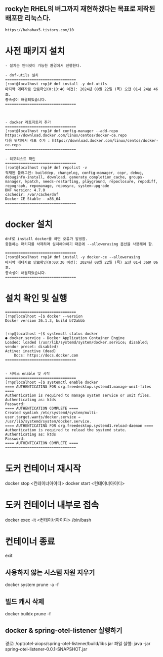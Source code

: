 ## rocky는 RHEL의 버그까지 재현하겠다는 목표로 제작된 배포판 리눅스다.
    https://hahahax5.tistory.com/10

# 사전 패키지 설치
    - 설치는 인터넷이 가능한 환경에서 진행한다.

    - dnf-utils 설치
    ================================ 
    [root@localhost rnp]# dnf install -y dnf-utils
    마지막 메타자료 만료확인(0:10:40 이전): 2024년 08월 22일 (목) 오전 01시 24분 46초.
    종속성이 해결되었습니다.
    ================================ 



    - docker 레포지토리 추가
    ================================ 
    [root@localhost rnp]# dnf config-manager --add-repo https://download.docker.com/linux/centos/docker-ce.repo
    다음 위치에서 레포 추가 : https://download.docker.com/linux/centos/docker-ce.repo
    ================================ 

    - 리포리스트 확인
    ================================ 
    [root@localhost rnp]# dnf repolist -v
    적재된 플러그인: builddep, changelog, config-manager, copr, debug, debuginfo-install, download, generate_completion_cache, groups-manager, kpatch, needs-restarting, playground, repoclosure, repodiff, repograph, repomanage, reposync, system-upgrade
    DNF version: 4.7.0
    cachedir: /var/cache/dnf
    Docker CE Stable - x86_64    
    ================================ 


# docker 설치
    dnf로 install docker를 하면 오류가 발생함.
    충돌하는 패키지를 삭제하며 설치해야하기 때문에 --allowerasing 옵션을 사용해야 함.

    ================================ 
    [root@localhost rnp]# dnf install -y docker-ce --allowerasing
    마지막 메타자료 만료확인(0:00:30 이전): 2024년 08월 22일 (목) 오전 01시 36분 06초.
    종속성이 해결되었습니다.
    ================================ 

# 설치 확인 및 실행
    ================================ 
    [rnp@localhost ~]$ docker --version
    Docker version 26.1.3, build b72abbb


    [rnp@localhost ~]$ systemctl status docker
    ● docker.service - Docker Application Container Engine
    Loaded: loaded (/usr/lib/systemd/system/docker.service; disabled; vendor preset: disabled)
    Active: inactive (dead)
        Docs: https://docs.docker.com
    ================================ 

     
    - 서비스 enable 및 시작
    ================================ 
    [rnp@localhost ~]$ systemctl enable docker
    ==== AUTHENTICATING FOR org.freedesktop.systemd1.manage-unit-files ====
    Authentication is required to manage system service or unit files.
    Authenticating as: ktds
    Password: 
    ==== AUTHENTICATION COMPLETE ====
    Created symlink /etc/systemd/system/multi-user.target.wants/docker.service → /usr/lib/systemd/system/docker.service.
    ==== AUTHENTICATING FOR org.freedesktop.systemd1.reload-daemon ====
    Authentication is required to reload the systemd state.
    Authenticating as: ktds
    Password: 
    ==== AUTHENTICATION COMPLETE ====
    ================================ 


# 도커 컨테이너 재시작
docker stop <컨테이너아이디>
docker start <컨테이너아이디>

# 도커 컨테이너 내부로 접속
docker exec -it <컨테이너아이디> /bin/bash

# 컨테이너 종료
exit

## 사용하지 않는 시스템 자원 지우기
docker system prune -a -f

## 빌드 캐시 삭제
docker buildx prune -f


## docker & spring-otel-listener 실행하기
경로: /opt/otel-aiops/spring-otel-listener/build/libs
jar 파일 실행: java -jar spring-otel-listener-0.0.1-SNAPSHOT.jar

